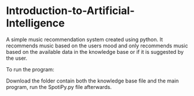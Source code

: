 # Introduction-to-Artificial-Intelligence
A simple music recommendation system created using python. It recommends music based on the users mood and only recommends music based on the available data in the knowledge base or if it is suggested by the user.

To run the program:

Download the folder contain both the knowledge base file and the main program, run the SpotiPy.py file afterwards.
